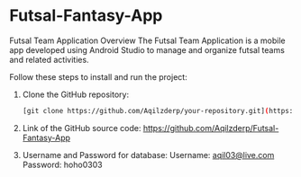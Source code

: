 # Futsal-Fantasy-App

Futsal Team Application
Overview
The Futsal Team Application is a mobile app developed using Android Studio to manage and organize futsal teams and related activities. 

Follow these steps to install and run the project:

1. Clone the GitHub repository:

   ```bash
   [git clone https://github.com/Aqilzderp/your-repository.git](https://github.com/Aqilzderp/Futsal-Fantasy-App)

2. Link of the GitHub source code:
   https://github.com/Aqilzderp/Futsal-Fantasy-App

3. Username and Password for database:
   Username: aqil03@live.com
   Password: hoho0303
